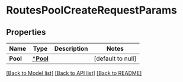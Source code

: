 # RoutesPoolCreateRequestParams

## Properties
Name | Type | Description | Notes
------------ | ------------- | ------------- | -------------
**Pool** | [***Pool**](.pool.md) |  | [default to null]

[[Back to Model list]](../README.md#documentation-for-models) [[Back to API list]](../README.md#documentation-for-api-endpoints) [[Back to README]](../README.md)


